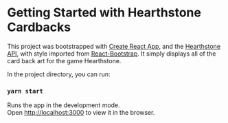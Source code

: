 # Getting Started with Hearthstone Cardbacks

This project was bootstrapped with [Create React App](https://github.com/facebook/create-react-app), and the [Hearthstone API](https://hearthstoneapi.com/), with style imported from [React-Bootstrap](https://react-bootstrap.github.io/). It simply displays all of the card back art for the game Hearthstone.

In the project directory, you can run:

### `yarn start`

Runs the app in the development mode.\
Open [http://localhost:3000](http://localhost:3000) to view it in the browser.